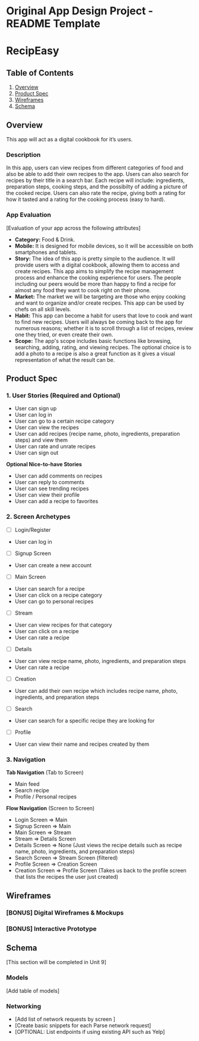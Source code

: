 Original App Design Project - README Template
===

# RecipEasy

## Table of Contents

1. [Overview](#Overview)
2. [Product Spec](#Product-Spec)
3. [Wireframes](#Wireframes)
4. [Schema](#Schema)

## Overview
This app will act as a digital cookbook for it’s users. 

### Description

In this app, users can view recipes from different categories of food and also be able to add their own recipes to the app. Users can also search for recipes by their title in a search bar. Each recipe will include: ingredients, preparation steps, cooking steps, and the possibilty of adding a picture of the cooked recipe. Users can also rate the recipe, giving both a rating for how it tasted and a rating for the cooking process (easy to hard). 

### App Evaluation

[Evaluation of your app across the following attributes]
- **Category:** Food & Drink.
- **Mobile:** It is designed for mobile devices, so it will be accessible on both smartphones and tablets.
- **Story:** The idea of this app is pretty simple to the audience. It will provide users with a digital cookbook, allowing them to access and create recipes. This app aims to simplify the recipe management process and enhance the cooking experience for users. The people including our peers would be more than happy to find a recipe for almost any food they want to cook right on their phone. 
- **Market:** The market we will be targeting are those who enjoy cooking and want to organize and/or create recipes. This app can be used by chefs on all skill levels.
- **Habit:** This app can become a habit for users that love to cook and want to find new recipes. Users will always be coming back to the app for numerous reasons; whether it is to scroll through a list of recipes, review one they tried, or even create their own.
- **Scope:** The app's scope includes basic functions like browsing, searching, adding, rating, and viewing recipes. The optional choice is to add a photo to a recipe is also a great function as it gives a visual representation of what the result can be.

## Product Spec

### 1. User Stories (Required and Optional)

* User can sign up
* User can log in
* User can go to a certain recipe category
* User can view the recipes
* User can add recipes (recipe name, photo, ingredients, preparation steps) and view them
* User can rate and unrate recipes
* User can sign out

**Optional Nice-to-have Stories**

* User can add comments on recipes
* User can reply to comments
* User can see trending recipes
* User can view their profile
* User can add a recipe to favorites

### 2. Screen Archetypes

- [ ] Login/Register
* User can log in 
- [ ] Signup Screen
* User can create a new account
- [ ] Main Screen
* User can search for a recipe 
* User can click on a recipe category
* User can go to personal recipes
- [ ] Stream 
* User can view recipes for that category 
* User can click on a recipe 
* User can rate a recipe
- [ ] Details 
* User can view recipe name, photo, ingredients, and preparation steps
* User can rate a recipe
- [ ] Creation
* User can add their own recipe which includes recipe name, photo, ingredients, and preparation steps
- [ ] Search
* User can search for a specific recipe they are looking for
- [ ] Profile 
* User can view their name and recipes created by them


### 3. Navigation

**Tab Navigation** (Tab to Screen)

* Main feed
* Search recipe
* Profile / Personal recipes 

**Flow Navigation** (Screen to Screen)

* Login Screen
=> Main 
* Signup Screen
=> Main
* Main Screen
=> Stream
* Stream
=> Details Screen
* Details Screen
=> None (Just views the recipe details such as recipe name, photo, ingredients, and preparation steps)
* Search Screen
=> Stream Screen (filtered)
* Profile Screen
=> Creation Screen
* Creation Screen
=> Profile Screen (Takes us back to the profile screen that lists the recipes the user just created)


## Wireframes



### [BONUS] Digital Wireframes & Mockups

### [BONUS] Interactive Prototype

## Schema 

[This section will be completed in Unit 9]

### Models

[Add table of models]

### Networking

- [Add list of network requests by screen ]
- [Create basic snippets for each Parse network request]
- [OPTIONAL: List endpoints if using existing API such as Yelp]


